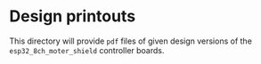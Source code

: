 # Design printouts

This directory will provide `pdf` files of given design versions of the `esp32_8ch_moter_shield` controller
boards.
